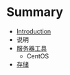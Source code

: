 # Summary

* [Introduction](README.md)
* 说明
* [服务器工具](fu_wu_qi_gong_ju.md)
   * CentOS
* [存储](cun_chu.md)

